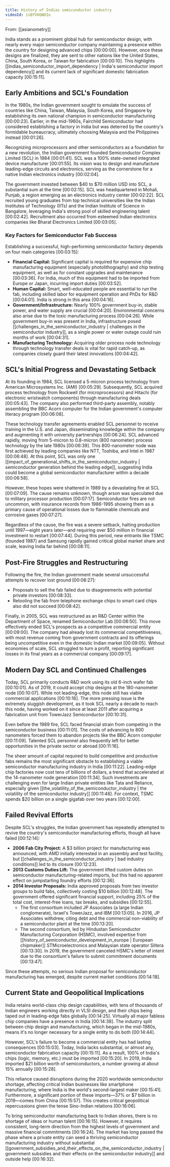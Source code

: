 ```yaml
---
title: History of Indias semiconductor industry
videoId: isBYV6QWDIo
---
```


From: [[asianometry]] <br/> 

India stands as a prominent global hub for semiconductor design, with nearly every major semiconductor company maintaining a presence within the country for designing advanced chips <a class="yt-timestamp" data-t="00:00:00">[00:00:00]</a>. However, once these designs are finalized, they are sent to other nations like the United States, China, South Korea, or Taiwan for fabrication <a class="yt-timestamp" data-t="00:00:10">[00:00:10]</a>. This highlights [[indias_semiconductor_import_dependency | India's semiconductor import dependency]] and its current lack of significant domestic fabrication capacity <a class="yt-timestamp" data-t="00:15:11">[00:15:11]</a>.

## Early Ambitions and SCL's Foundation

In the 1980s, the Indian government sought to emulate the success of countries like China, Taiwan, Malaysia, South Korea, and Singapore by establishing its own national champion in semiconductor manufacturing <a class="yt-timestamp" data-t="00:00:23">[00:00:23]</a>. Earlier, in the mid-1960s, Fairchild Semiconductor had considered establishing a factory in India but was deterred by the country's formidable bureaucracy, ultimately choosing Malaysia and the Philippines instead <a class="yt-timestamp" data-t="00:01:26">[00:01:26]</a>.

Recognizing microprocessors and other semiconductors as a foundation for a new revolution, the Indian government founded Semiconductor Complex Limited (SCL) in 1984 <a class="yt-timestamp" data-t="00:01:41">[00:01:41]</a>. SCL was a 100% state-owned integrated device manufacturer <a class="yt-timestamp" data-t="00:01:55">[00:01:55]</a>. Its vision was to design and manufacture leading-edge circuits and electronics, serving as the cornerstone for a native Indian electronics industry <a class="yt-timestamp" data-t="00:02:04">[00:02:04]</a>.

The government invested between $40 to $70 million USD into SCL, a substantial sum at the time <a class="yt-timestamp" data-t="00:02:15">[00:02:15]</a>. SCL was headquartered in Mohali, Punjab, a region emerging as an electronics industry center <a class="yt-timestamp" data-t="00:02:22">[00:02:22]</a>. SCL recruited young graduates from top technical universities like the Indian Institutes of Technology (IITs) and the Indian Institute of Science in Bangalore, leveraging India's strong pool of skilled engineering talent <a class="yt-timestamp" data-t="00:02:42">[00:02:42]</a>. Recruitment also occurred from esteemed Indian electronics companies like Bharat Electronics Limited <a class="yt-timestamp" data-t="00:03:05">[00:03:05]</a>.

### Key Factors for Semiconductor Fab Success

Establishing a successful, high-performing semiconductor factory depends on four main categories <a class="yt-timestamp" data-t="00:03:15">[00:03:15]</a>:

*   **Financial Capital:** Significant capital is required for expensive chip manufacturing equipment (especially photolithography) and chip testing equipment, as well as for constant upgrades and maintenance <a class="yt-timestamp" data-t="00:03:36">[00:03:36]</a>. For India, much of this equipment had to be imported from Europe or Japan, incurring import duties <a class="yt-timestamp" data-t="00:03:52">[00:03:52]</a>.
*   **Human Capital:** Smart, well-educated people are essential to run the fab, including skilled labor for equipment operation and PhDs for R&D <a class="yt-timestamp" data-t="00:04:01">[00:04:01]</a>. India is strong in this area <a class="yt-timestamp" data-t="00:04:16">[00:04:16]</a>.
*   **Government/Infrastructure:** Nearly 100% government buy-in, stable power, and water supply are crucial <a class="yt-timestamp" data-t="00:04:20">[00:04:20]</a>. Environmental concerns also arise due to the toxic manufacturing process <a class="yt-timestamp" data-t="00:04:26">[00:04:26]</a>. While government buy-in was present in India, infrastructure posed [[challenges_in_the_semiconductor_industry | challenges in the semiconductor industry]], as a single power or water outage could ruin months of work <a class="yt-timestamp" data-t="00:04:31">[00:04:31]</a>.
*   **Manufacturing Technology:** Acquiring older process node technology through technology transfer deals is vital for rapid catch-up, as companies closely guard their latest innovations <a class="yt-timestamp" data-t="00:04:42">[00:04:42]</a>.

## SCL's Initial Progress and Devastating Setback

At its founding in 1984, SCL licensed a 5-micron process technology from American Microsystems Inc. (AMI) <a class="yt-timestamp" data-t="00:05:29">[00:05:29]</a>. Subsequently, SCL acquired process technology from Rockwell (for microprocessors) and Hitachi (for electronic wristwatch components) through manufacturing deals <a class="yt-timestamp" data-t="00:05:43">[00:05:43]</a>. The company also performed third-party assembly, notably assembling the BBC Acorn computer for the Indian government's computer literacy program <a class="yt-timestamp" data-t="00:06:08">[00:06:08]</a>.

These technology transfer agreements enabled SCL personnel to receive training in the U.S. and Japan, disseminating knowledge within the company and augmenting it with university partnerships <a class="yt-timestamp" data-t="00:06:24">[00:06:24]</a>. SCL advanced rapidly, moving from 5-micron to 0.8-micron (800 nanometer) process technology by the late 1980s <a class="yt-timestamp" data-t="00:06:39">[00:06:39]</a>. This 800-nanometer node was first achieved by leading companies like NTT, Toshiba, and Intel in 1987 <a class="yt-timestamp" data-t="00:06:48">[00:06:48]</a>. At this point, SCL was only one [[impact_of_generational_shifts_in_the_semiconductor_industry | semiconductor generation behind the leading edge]], suggesting India could become a global semiconductor manufacturer within a decade <a class="yt-timestamp" data-t="00:06:58">[00:06:58]</a>.

However, these hopes were shattered in 1989 by a devastating fire at SCL <a class="yt-timestamp" data-t="00:07:09">[00:07:09]</a>. The cause remains unknown, though arson was speculated due to military processor production <a class="yt-timestamp" data-t="00:07:17">[00:07:17]</a>. Semiconductor fires are not uncommon, with insurance records from 1986-1995 showing them as a primary cause of operational losses due to flammable chemicals and corrosive gases <a class="yt-timestamp" data-t="00:07:27">[00:07:27]</a>.

Regardless of the cause, the fire was a severe setback, halting production until 1997—eight years later—and requiring over $50 million in financial investment to restart <a class="yt-timestamp" data-t="00:07:44">[00:07:44]</a>. During this period, new entrants like TSMC (founded 1987) and Samsung rapidly gained critical global market share and scale, leaving India far behind <a class="yt-timestamp" data-t="00:08:11">[00:08:11]</a>.

## Post-Fire Struggles and Restructuring

Following the fire, the Indian government made several unsuccessful attempts to recover lost ground <a class="yt-timestamp" data-t="00:08:27">[00:08:27]</a>:
*   Proposals to sell the fab failed due to disagreements with potential private investors <a class="yt-timestamp" data-t="00:08:33">[00:08:33]</a>.
*   Retooling the fab from telephone exchange chips to smart card chips also did not succeed <a class="yt-timestamp" data-t="00:08:42">[00:08:42]</a>.

Finally, in 2005, SCL was restructured as an R&D Center within the Department of Space, renamed Semiconductor Lab <a class="yt-timestamp" data-t="00:08:50">[00:08:50]</a>. This move effectively ended SCL's prospects as a competitive commercial entity <a class="yt-timestamp" data-t="00:09:00">[00:09:00]</a>. The company had already lost its commercial competitiveness, with most revenue coming from government contracts and its offerings being uncompetitive even in the domestic Indian market <a class="yt-timestamp" data-t="00:09:05">[00:09:05]</a>. Without economies of scale, SCL struggled to turn a profit, reporting significant losses in its final years as a commercial company <a class="yt-timestamp" data-t="00:09:17">[00:09:17]</a>.

## Modern Day SCL and Continued Challenges

Today, SCL primarily conducts R&D work using its old 6-inch wafer fab <a class="yt-timestamp" data-t="00:10:01">[00:10:01]</a>. As of 2019, it could accept chip designs at the 180-nanometer node <a class="yt-timestamp" data-t="00:10:07">[00:10:07]</a>. While not leading-edge, this node still has viable commercial applications <a class="yt-timestamp" data-t="00:10:16">[00:10:16]</a>. The more pressing issue is the extremely sluggish development, as it took SCL nearly a decade to reach this node, having worked on it since at least 2011 after acquiring a fabrication unit from TowerJazz Semiconductor <a class="yt-timestamp" data-t="00:10:31">[00:10:31]</a>.

Even before the 1989 fire, SCL faced financial strain from competing in the semiconductor business <a class="yt-timestamp" data-t="00:11:01">[00:11:01]</a>. The costs of advancing to 800 nanometers forced them to abandon projects like the BBC Acorn computer <a class="yt-timestamp" data-t="00:11:09">[00:11:09]</a>. Talented SCL personnel also frequently left for better opportunities in the private sector or abroad <a class="yt-timestamp" data-t="00:11:16">[00:11:16]</a>.

The sheer amount of capital required to build competitive and productive fabs remains the most significant obstacle to establishing a viable semiconductor manufacturing industry in India <a class="yt-timestamp" data-t="00:11:22">[00:11:22]</a>. Leading-edge chip factories now cost tens of billions of dollars, a trend that accelerated at the 14-nanometer node generation <a class="yt-timestamp" data-t="00:11:34">[00:11:34]</a>. Such investments are challenging even for large Indian private entities like Tata and Reliance, especially given [[the_volatility_of_the_semiconductor_industry | the volatility of the semiconductor industry]] <a class="yt-timestamp" data-t="00:11:46">[00:11:46]</a>. For context, TSMC spends $20 billion on a single gigafab over two years <a class="yt-timestamp" data-t="00:12:00">[00:12:00]</a>.

## Failed Revival Efforts

Despite SCL's struggles, the Indian government has repeatedly attempted to revive the country's semiconductor manufacturing efforts, though all have failed <a class="yt-timestamp" data-t="00:12:14">[00:12:14]</a>:

*   **2006 Fab City Project:** A $3 billion project for manufacturing was announced, with AMD initially interested in an assembly and test facility, but [[challenges_in_the_semiconductor_industry | bad industry conditions]] led to its closure <a class="yt-timestamp" data-t="00:12:23">[00:12:23]</a>.
*   **2013 Customs Duties Lift:** The government lifted custom duties on semiconductor manufacturing-related imports, but this had no apparent effect on jumpstarting foundry efforts <a class="yt-timestamp" data-t="00:12:36">[00:12:36]</a>.
*   **2014 Investor Proposals:** India approved proposals from two investor groups to build fabs, collectively costing $10 billion <a class="yt-timestamp" data-t="00:12:48">[00:12:48]</a>. The government offered significant financial support, including 25% of the total cost, interest-free loans, tax breaks, and subsidies <a class="yt-timestamp" data-t="00:12:55">[00:12:55]</a>.
    *   The first consortium included JP Associates (a large Indian conglomerate), Israel's TowerJazz, and IBM <a class="yt-timestamp" data-t="00:13:05">[00:13:05]</a>. In 2016, JP Associates withdrew, citing debt and the commercial non-viability of a semiconductor plant at the time <a class="yt-timestamp" data-t="00:13:20">[00:13:20]</a>.
    *   The second consortium, led by Hindustan Semiconductor Manufacturing Corporation (HSMC), involved expertise from [[history_of_semiconductor_development_in_europe | European chipmaker]] STMicroelectronics and Malaysian state operator Siltera <a class="yt-timestamp" data-t="00:13:30">[00:13:30]</a>. In 2019, the government canceled HSMC's letter of intent due to the consortium's failure to submit commitment documents <a class="yt-timestamp" data-t="00:13:47">[00:13:47]</a>.

Since these attempts, no serious Indian proposal for semiconductor manufacturing has emerged, despite current market conditions <a class="yt-timestamp" data-t="00:14:18">[00:14:18]</a>.

## Current State and Geopolitical Implications

India retains world-class chip design capabilities, with tens of thousands of Indian engineers working directly in VLSI design, and their chips being taped out in leading-edge fabs globally <a class="yt-timestamp" data-t="00:14:25">[00:14:25]</a>. Virtually all major fabless chip companies have a presence in India <a class="yt-timestamp" data-t="00:14:38">[00:14:38]</a>. The industry split between chip design and manufacturing, which began in the mid-1980s, means it's no longer necessary for a single entity to do both <a class="yt-timestamp" data-t="00:14:44">[00:14:44]</a>.

However, SCL's failure to become a commercial entity has had lasting consequences <a class="yt-timestamp" data-t="00:15:03">[00:15:03]</a>. Today, India lacks substantial, or almost any, semiconductor fabrication capacity <a class="yt-timestamp" data-t="00:15:11">[00:15:11]</a>. As a result, 100% of India's chips (logic, memory, etc.) must be imported <a class="yt-timestamp" data-t="00:15:20">[00:15:20]</a>. In 2019, India imported $21 billion worth of semiconductors, a number growing at about 15% annually <a class="yt-timestamp" data-t="00:15:28">[00:15:28]</a>.

This reliance caused disruptions during the 2020 worldwide semiconductor shortage, affecting critical Indian businesses like smartphone manufacturing, where India is the world's second-largest maker <a class="yt-timestamp" data-t="00:15:41">[00:15:41]</a>. Furthermore, a significant portion of these imports—37% or $7 billion in 2019—comes from China <a class="yt-timestamp" data-t="00:15:57">[00:15:57]</a>. This creates critical geopolitical repercussions given the tense Sino-Indian relations <a class="yt-timestamp" data-t="00:16:06">[00:16:06]</a>.

To bring semiconductor manufacturing back to Indian shores, there is no shortage of ideas or human talent <a class="yt-timestamp" data-t="00:16:15">[00:16:15]</a>. However, it requires consistent, long-term direction from the highest levels of government and massive financial commitments <a class="yt-timestamp" data-t="00:16:24">[00:16:24]</a>. The market has long passed the phase where a private entity can seed a thriving semiconductor manufacturing industry without substantial [[government_subsidies_and_their_effects_on_the_semiconductor_industry | government subsidies and their effects on the semiconductor industry]] and outside help <a class="yt-timestamp" data-t="00:16:32">[00:16:32]</a>.